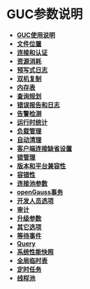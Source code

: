 # GUC参数说明<a name="ZH-CN_TOPIC_0242371481"></a>

-   **[GUC使用说明](GUC使用说明.md)**  
-   **[文件位置](文件位置.md)**  
-   **[连接和认证](连接和认证.md)**  
-   **[资源消耗](资源消耗.md)**  
-   **[预写式日志](预写式日志.md)**  
-   **[双机复制](双机复制.md)**  
-   **[内存表](内存表.md)**  
-   **[查询规划](查询规划.md)**  
-   **[错误报告和日志](错误报告和日志.md)**  
-   **[告警检测](告警检测.md)**  
-   **[运行时统计](运行时统计.md)**  
-   **[负载管理](负载管理.md)**  
-   **[自动清理](自动清理.md)**  
-   **[客户端连接缺省设置](客户端连接缺省设置.md)**  
-   **[锁管理](锁管理.md)**  
-   **[版本和平台兼容性](版本和平台兼容性.md)**  
-   **[容错性](容错性.md)**  
-   **[连接池参数](连接池参数.md)**  
-   **[openGauss事务](openGauss事务.md)**  
-   **[开发人员选项](开发人员选项.md)**  
-   **[审计](审计.md)**  
-   **[升级参数](升级参数.md)**  
-   **[其它选项](其它选项.md)**  
-   **[等待事件](等待事件.md)**  
-   **[Query](Query-24.md)**  
-   **[系统性能快照](系统性能快照.md)**  
-   **[全局临时表](全局临时表.md)**
-   **[定时任务](定时任务.md)**
-   **[线程池](线程池.md)**


